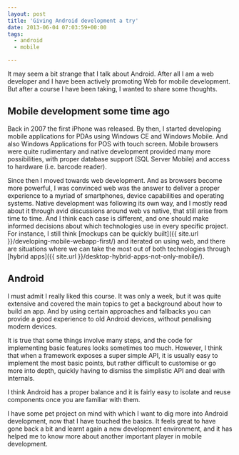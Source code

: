 ```yaml
---
layout: post
title: 'Giving Android development a try'
date: 2013-06-04 07:03:59+00:00
tags:
  - android
  - mobile

---
```


It may seem a bit strange that I talk about Android. After all I am a web developer and I have been actively promoting Web for mobile development. But after a course I have been taking, I wanted to share some thoughts.

## Mobile development some time ago

Back in 2007 the first iPhone was released. By then, I started developing mobile applications for PDAs using Windows CE and Windows Mobile. And also Windows Applications for POS with touch screen. Mobile browsers were quite rudimentary and native development provided many more possibilities, with proper database support (SQL Server Mobile) and access to hardware (i.e. barcode reader).

Since then I moved towards web development. And as browsers become more powerful, I was convinced web was the answer to deliver a proper experience to a myriad of smartphones, device capabilities and operating systems. Native development was following its own way, and I mostly read about it through avid discussions around web vs native, that still arise from time to time. And I think each case is different, and one should make informed decisions about which technologies use in every specific project. For instance, I still think [mockups can be quickly built]({{ site.url }}/developing-mobile-webapp-first/) and iterated on using web, and there are situations where we can take the most out of both technologies through [hybrid apps]({{ site.url }}/desktop-hybrid-apps-not-only-mobile/).

## Android

I must admit I really liked this course. It was only a week, but it was quite extensive and covered the main topics to get a background about how to build an app. And by using certain approaches and fallbacks you can provide a good experience to old Android devices, without penalising modern devices.

It is true that some things involve many steps, and the code for implementing basic features looks sometimes too much. However, I think that when a framework exposes a super simple API, it is usually easy to implement the most basic points, but rather difficult to customise or go more into depth, quickly having to dismiss the simplistic API and deal with internals.

I think Android has a proper balance and it is fairly easy to isolate and reuse components once you are familiar with them.

I have some pet project on mind with which I want to dig more into Android development, now that I have touched the basics. It feels great to have gone back a bit and learnt again a new development environment, and it has helped me to know more about another important player in mobile development.
